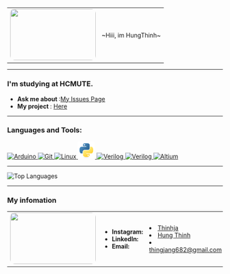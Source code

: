 <table>
  <tr>
    <td>
      <img src="https://i.pinimg.com/originals/9e/05/a5/9e05a54319335f6a46898b259c29e052.gif" width="200" height="120" style="border-radius: 10px;" />
    </td>
    <td>
      ~Hiii, im HungThinh~
    </td>
  </tr>
</table>

---

<h3 align="left">I'm studying at HCMUTE.</h3>

- <strong> Ask me about </strong>:[My Issues Page](https://github.com/Dang-Hung-Thinh/Dang-Hung-Thinh/issues)
- <strong> My project </strong> : [Here](https://github.com/Dang-Hung-Thinh?tab=repositories)
---

<h3 align="left">Languages and Tools:</h3>
<p align="left">
  <a href="https://www.arduino.cc/" target="_blank" rel="noreferrer">
    <img src="https://cdn.worldvectorlogo.com/logos/arduino-1.svg" alt="Arduino" width="40" height="40" />
  </a>
  <a href="https://git-scm.com/" target="_blank" rel="noreferrer">
    <img src="https://www.vectorlogo.zone/logos/git-scm/git-scm-icon.svg" alt="Git" width="40" height="40" />
  </a>
  <a href="https://www.linux.org/" target="_blank" rel="noreferrer">
    <img src="https://th.bing.com/th/id/R.4f1315722498aa5dbec76364cf5aaf70?rik=QVvgQblfyWwEpQ&riu=http%3a%2f%2ficons.iconarchive.com%2ficons%2fmartz90%2fcircle%2f512%2fubuntu-icon.png&ehk=nDRqrzNjKMHRTdVIvlZ9iah6Jm%2bemeRELsowGKP8dc0%3d&risl=&pid=ImgRaw&r=0" alt="Linux" width="40" height="40" />
  </a>
  <a href="https://www.python.org" target="_blank" rel="noreferrer">
    <img src="https://raw.githubusercontent.com/devicons/devicon/master/icons/python/python-original.svg" alt="Python" width="40" height="40" />
  </a>
  <a href="https://en.wikipedia.org/wiki/Verilog" target="_blank" rel="noreferrer">
  <img src="https://icons.veryicon.com/png/o/business/vscode-program-item-icon/verilog.png" alt="Verilog" width="40" height="40" />
</a>
  <a href="https://www.amd.com/en/products/software/adaptive-socs-and-fpgas/vivado.html" target="_blank" rel="noreferrer">
  <img src="https://user-images.githubusercontent.com/56430787/105164182-1afa8a80-5b15-11eb-8ac3-7ae5c9f0e15e.png" alt="Verilog" width="40" height="40" />
</a>
  <a href="https://www.altium.com/" target="_blank" rel="noreferrer">
  <img src="https://th.bing.com/th/id/OIP.s2IejxOAE2ew0I8dP4_c2QAAAA?cb=iwc1&rs=1&pid=ImgDetMain" alt="Altium" width="40" height="40" />
</a>
</p>

---

<p align="left">
  <img src="https://github-readme-stats.vercel.app/api/top-langs?username=Dang-Hung-Thinh&show_icons=true&locale=en&layout=compact" alt="Top Languages" />
</p>

---

### My infomation
<table>
  <tr>
    <td>
      <img src="https://c.tenor.com/vpCF4BOgMQcAAAAC/cute.gif" width="200" height="120" style="border-radius: 10px;" />
    </td>
    <td>
      <ul>
        <li><strong>Instagram:</strong>
        <li><strong>LinkedIn:</strong>
        <li><strong>Email:</strong>
    </td>
    <td>
      <li><a href="https://instagram.com/thinh.ja" target="_blank">Thinhja</a></li>
      <li><a href="https://linkedin.com/in/thinh-dang-5904092a9" target="_blank">Hung Thinh<a></li>
      <li><a href="thingjang682@gmail.com">thingjang682@gmail.com</a></li>
    </td>
  </tr>
</table>


